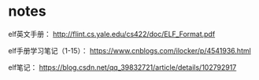 # notes

elf英文手册：
http://flint.cs.yale.edu/cs422/doc/ELF_Format.pdf


elf手册学习笔记（1-15）：
https://www.cnblogs.com/ilocker/p/4541936.html

elf笔记：
https://blog.csdn.net/qq_39832721/article/details/102792917

